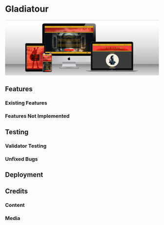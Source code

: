 # Gladiatour

![Responsive Mockup](https://github.com/Shlackka/Gladiatour/raw/8b807b210313d65c57586bcf48504024f3412386/assets/images/gladiatour-mockup.png)

## Features

### Existing Features

### Features Not Implemented

## Testing

### Validator Testing

### Unfixed Bugs

## Deployment

## Credits

### Content

### Media